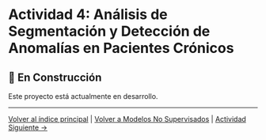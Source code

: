 # Actividad 4: Análisis de Segmentación y Detección de Anomalías en Pacientes Crónicos

## 🚧 En Construcción

Este proyecto está actualmente en desarrollo.

---

[Volver al índice principal](../../README.md) | [Volver a Modelos No Supervisados](../README.md) | [Actividad Siguiente →](../../Modelos_Deep_Learning_Modernos/Actividad_1_Fashion_MNIST/README.md)